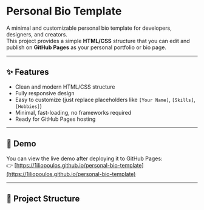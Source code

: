 # Personal Bio Template

A minimal and customizable personal bio template for developers, designers, and creators.  
This project provides a simple **HTML/CSS** structure that you can edit and publish on **GitHub Pages** as your personal portfolio or bio page.

---

## ✨ Features
- Clean and modern HTML/CSS structure
- Fully responsive design
- Easy to customize (just replace placeholders like `[Your Name]`, `[Skills]`, `[Hobbies]`)
- Minimal, fast-loading, no frameworks required
- Ready for GitHub Pages hosting

---

## 🚀 Demo
You can view the live demo after deploying it to GitHub Pages:  
👉 [https://1iliopoulos.github.io/personal-bio-template](https://1iliopoulos.github.io/personal-bio-template)

---

## 📂 Project Structure
